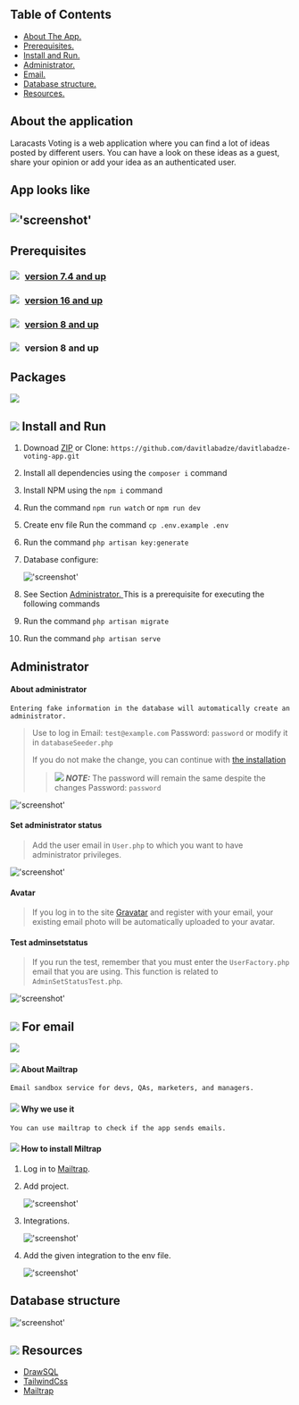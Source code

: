 ## Table of Contents

*  [ About The App.](#about)
*  [ Prerequisites. ](#pre)
*  [ Install and Run.](#iar)
*  [ Administrator. ](#administrator)
*  [ Email. ](#mailtrap)
*  [ Database structure.](#db)
*  [ Resources.](#resources)

<a name="about"></a>

## About the application

Laracasts Voting is a web application where you can find a lot of ideas posted by different users. You can have a look on these ideas as a guest, share your opinion or add your idea as an authenticated user.

## App looks like 
!['screenshot'](appscreen/app.png)
---
<a name="pre"></a>

## Prerequisites
### <a  href="https://www.php.net/downloads" target="_blank"><img style="float:left;margin-right:10px"  src="https://img.shields.io/badge/PHP-777BB4?style=for-the-badge&logo=php&logoColor=white"/> version 7.4 and up </a>  

### <a href="https://nodejs.org/en/" target="_blank"><img style="float:left; margin-right:10px" src="https://img.shields.io/badge/Node.js-339933?style=for-the-badge&logo=nodedotjs&logoColor=white"/>  version 16 and up </a> 
### <a href="https://www.mysql.com/downloads/" target="_blank"><img style="float:left; margin-right:10px" src="https://img.icons8.com/fluency/32/000000/mysql-logo.png"/>  version 8 and up </a> 

### <img style="float:left; margin-right:10px"  src="https://img.icons8.com/color/32/000000/npm.png"/> version 8 and up

## Packages
<img src="./appscreen/livewire.svg">

<a name="iar"></a>
## <img src="https://img.icons8.com/color/20/000000/software-installer.png"/> Install and Run

1. Downoad [ZIP](https://github.com/davitlabadze/davitlabadze-voting-app/archive/refs/heads/main.zip) or Clone: ```https://github.com/davitlabadze/davitlabadze-voting-app.git```
2. Install all dependencies using the ```composer i``` command
3. Install NPM using the ```npm i``` command
4. Run the command ```npm run watch``` or ```npm run dev```
5. Create env file Run the command ```cp .env.example .env```
6. Run  the command ```php artisan key:generate``` 
7. Database configure:
    
    !['screenshot'](appscreen/database.png)
8. See Section [ Administrator. ](#administrator) This is a prerequisite for executing the following commands
9.  Run the command  ```php artisan migrate```
10. Run the command  ```php artisan serve```

<a name="administrator"></a>

## Administrator
#### About administrator
    Entering fake information in the database will automatically create an administrator.

> Use to log in Email: `test@example.com` Password: `password` or modify it in `databaseSeeder.php`  
>  
> If you do not make the change, you can continue with [ the installation ](#iar) 
>> <img src="https://img.icons8.com/emoji/16/000000/warning-emoji.png"/> ***NOTE:*** The password will remain the same despite the changes Password: `password`

!['screenshot'](appscreen/fakeadmin.png)
#### Set administrator status

>Add the user email in `User.php` to which you want to have administrator privileges.

!['screenshot'](appscreen/isadmin.png)
#### Avatar
> If you log in to the site [Gravatar](https://en.gravatar.com/) and register with your email, your existing email photo will be automatically uploaded to your avatar.
#### Test adminsetstatus

>If you run the test, remember that you must enter the `UserFactory.php` email that you are using. This function is related to `AdminSetStatusTest.php`.

!['screenshot'](appscreen/admin.png)

<a name="mailtrap"></a>
## <img src="https://img.icons8.com/external-flatart-icons-flat-flatarticons/24/000000/external-email-digital-marketing-flatart-icons-flat-flatarticons-1.png"/> For email
<img src="./appscreen/mailtrap.svg" />

#### <img src="https://img.icons8.com/fluency/20/000000/about.png"/> About Mailtrap
    Email sandbox service for devs, QAs, marketers, and managers.
#### <img src="https://img.icons8.com/external-itim2101-lineal-color-itim2101/28/000000/external-human-resources-human-resource-itim2101-lineal-color-itim2101-1.png"/> Why we use it
    You can use mailtrap to check if the app sends emails.

#### <img src="https://img.icons8.com/color/20/000000/software-installer.png"/> How to install Miltrap

1. Log in to [Mailtrap](https://drawsql.app/).
2. Add project.

   !['screenshot'](appscreen/mtnp.png)
3. Integrations.
   
   !['screenshot'](appscreen/integration.png)
4. Add the given integration to the env file.
   
   !['screenshot'](appscreen/mailEnv.png)

<a name="db"></a>

## Database structure
!['screenshot'](appscreen/dbstructure.png)

<a name="resources"></a>
## <img src="https://img.icons8.com/external-filled-outline-02-chattapat-/24/000000/external-resources-business-management-filled-outline-02-chattapat-.png"/> Resources

* [DrawSQL](https://drawsql.app/)   
* [TailwindCss](https://tailwindcss.com/docs/guides/laravel)
* [Mailtrap](https://drawsql.app/)   

